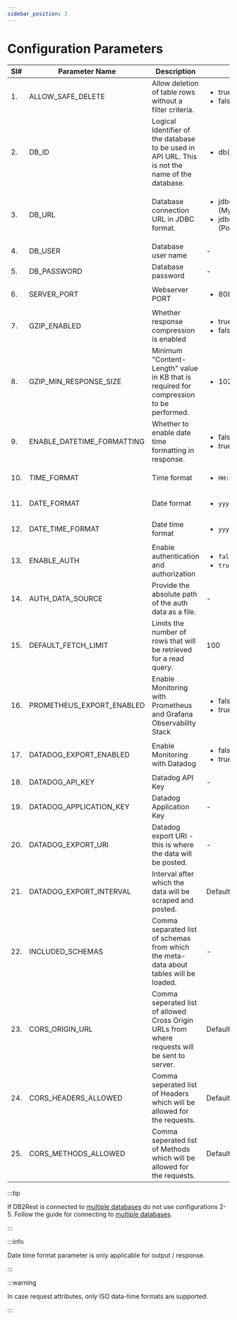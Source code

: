 ```yaml
---
sidebar_position: 3
---
```


# Configuration Parameters

| Sl# | Parameter Name             | Description                                                                                     | Allowed Values/Examples                                                                                                                       |
|-----|----------------------------|-------------------------------------------------------------------------------------------------|-----------------------------------------------------------------------------------------------------------------------------------------------|
| 1.  | ALLOW_SAFE_DELETE          | Allow deletion of table rows without a filter criteria.                                         | <ul><li>true(default)</li><li>false</li></ul>                                                                                                 |
| 2.  | DB_ID                      | Logical Identifier of the database to be used in API URL. This is not the name of the database. | <ul><li>db(default)</li></ul>                                                                                                                 |
| 3.  | DB_URL                     | Database connection URL in JDBC format.                                                         | <ul><li> jdbc:mysql://DB_SERVER_HOST:DB_PORT/DB_NAME (MySQL)</li><li> jdbc:postgresql://DB_SERVER_HOST:DB_PORT/DB_NAME (PostgreSQL)</li></ul> |
| 4.  | DB_USER                    | Database user name                                                                              | -                                                                                                                                             |
| 5.  | DB_PASSWORD                | Database password                                                                               | -                                                                                                                                             |
| 6.  | SERVER_PORT                | Webserver PORT                                                                                  | <ul><li>8080(default)</li></ul>                                                                                                               |
| 7.  | GZIP_ENABLED               | Whether response compression is enabled                                                         | <ul><li>true</li><li>false (default)</li></ul>                                                                                                |
| 8.  | GZIP_MIN_RESPONSE_SIZE     | Minimum "Content-Length" value in KB that is required for compression to be performed.          | <ul><li>1024(default)</li></ul>                                                                                                               |
| 9.  | ENABLE_DATETIME_FORMATTING | Whether to enable date time formatting in response.                                             | <ul><li>false(default)</li><li>true</li></ul>                                                                                                 |
| 10. | TIME_FORMAT                | Time format                                                                                     | <ul><li>`HH:mm:ss`(default)</li></ul>                                                                                                         |
| 11. | DATE_FORMAT                | Date format                                                                                     | <ul><li>`yyyy-MM-dd`(default)</li></ul>                                                                                                       |
| 12. | DATE_TIME_FORMAT           | Date time format                                                                                | <ul><li>`yyyy-MM-dd HH:mm:ss`(default)</li></ul>                                                                                              |
| 13. | ENABLE_AUTH                | Enable authentication and authorization                                                         | <ul><li>`false`(default)</li><li>`true`</li></ul>                                                                                             |
| 14. | AUTH_DATA_SOURCE           | Provide the absolute path of the auth data as a file.                                           | -                                                                                                                                             |
| 15. | DEFAULT_FETCH_LIMIT        | Limits the number of rows that will be retrieved for a read query.                              | 100                                                                                                                                           |
| 16. | PROMETHEUS_EXPORT_ENABLED  | Enable Monitoring with Prometheus and Grafana Observability Stack                               | <ul><li>false(default)</li><li>true</li></ul>                                                                                                 |
| 17. | DATADOG_EXPORT_ENABLED     | Enable Monitoring with Datadog                                                                  | <ul><li>false(default)</li><li>true</li></ul>                                                                                                 |
| 18. | DATADOG_API_KEY            | Datadog API Key                                                                                 | -                                                                                                                                             |
| 19. | DATADOG_APPLICATION_KEY    | Datadog Application Key                                                                         | -                                                                                                                                             |
| 20. | DATADOG_EXPORT_URI         | Datadog export URI - this is where the data will be posted.                                     | -                                                                                                                                             |    
| 21. | DATADOG_EXPORT_INTERVAL    | Interval after which the data will be scraped and posted.                                       | Default: 30s                                                                                                                                  |  
| 22. | INCLUDED_SCHEMAS           | Comma separated list of schemas from which the meta-data about tables will be loaded.           | -                                                                                                                                             |  
| 23. | CORS_ORIGIN_URL           | Comma seperated list of allowed Cross Origin URLs from where requests will be sent to server.           | Default: *                                                                                                                                             |  
| 24. | CORS_HEADERS_ALLOWED           | Comma seperated list of Headers which will be allowed for the requests.           | Default: *                                                                                                                                             | 
| 25. | CORS_METHODS_ALLOWED           | Comma seperated list of Methods which will be allowed for the requests.           | Default: `GET,POST`                                                                                                                                             | 



:::tip

If DB2Rest is connected to [multiple databases](./multidb/connect-multiple-db) do not use configurations 2-5. 
Follow the guide for connecting to [multiple databases](./multidb/connect-multiple-db).

:::


:::info

Date time format parameter is only applicable for output / response. 

:::


:::warning

In case request attributes, only ISO data-time formats are supported. 

:::
